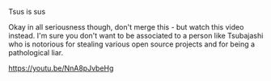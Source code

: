 Tsus is sus

Okay in all seriousness though, don't merge this - but watch this video instead. I'm sure you don't want to be associated to a person like Tsubajashi who is notorious for stealing various open source projects and for being a pathological liar.

https://youtu.be/NnA8pJvbeHg
